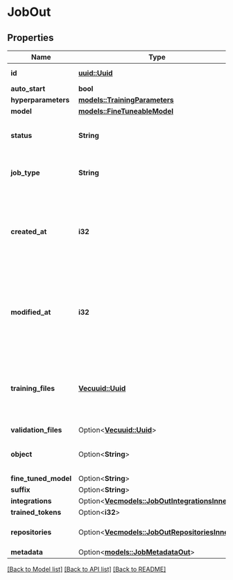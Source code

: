 # JobOut

## Properties

Name | Type | Description | Notes
------------ | ------------- | ------------- | -------------
**id** | [**uuid::Uuid**](uuid::Uuid.md) | The ID of the job. | 
**auto_start** | **bool** |  | 
**hyperparameters** | [**models::TrainingParameters**](TrainingParameters.md) |  | 
**model** | [**models::FineTuneableModel**](FineTuneableModel.md) |  | 
**status** | **String** | The current status of the fine-tuning job. | 
**job_type** | **String** | The type of job (`FT` for fine-tuning). | 
**created_at** | **i32** | The UNIX timestamp (in seconds) for when the fine-tuning job was created. | 
**modified_at** | **i32** | The UNIX timestamp (in seconds) for when the fine-tuning job was last modified. | 
**training_files** | [**Vec<uuid::Uuid>**](uuid::Uuid.md) | A list containing the IDs of uploaded files that contain training data. | 
**validation_files** | Option<[**Vec<uuid::Uuid>**](uuid::Uuid.md)> |  | [optional]
**object** | Option<**String**> | The object type of the fine-tuning job. | [optional][default to Job]
**fine_tuned_model** | Option<**String**> |  | [optional]
**suffix** | Option<**String**> |  | [optional]
**integrations** | Option<[**Vec<models::JobOutIntegrationsInner>**](JobOut_integrations_inner.md)> |  | [optional]
**trained_tokens** | Option<**i32**> |  | [optional]
**repositories** | Option<[**Vec<models::JobOutRepositoriesInner>**](JobOut_repositories_inner.md)> |  | [optional][default to []]
**metadata** | Option<[**models::JobMetadataOut**](JobMetadataOut.md)> |  | [optional]

[[Back to Model list]](../README.md#documentation-for-models) [[Back to API list]](../README.md#documentation-for-api-endpoints) [[Back to README]](../README.md)


